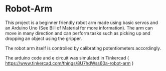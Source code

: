 # Robot-Arm

This project is a beginner friendly robot arm made using basic servos and an Arduino Uno (See Bill of Material for more information). The arm can move in many direction and can perform tasks such as picking up and dropping an object using the gripper. 

The robot arm itself is controlled by calibrating potentiometers accordingly. 

The arduino code and e circuit was simulated in Tinkercad ( https://www.tinkercad.com/things/8U7hdWss60a-robot-arm )
